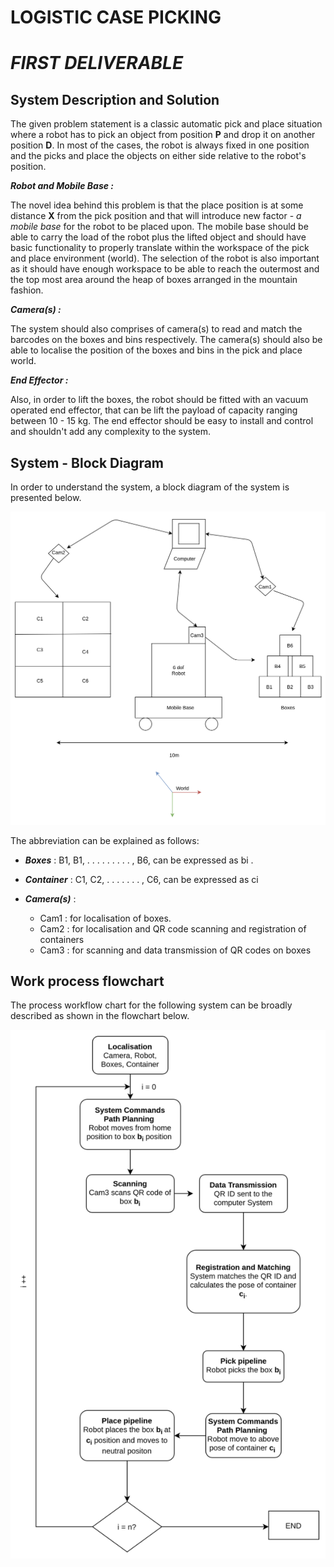 # **LOGISTIC CASE PICKING**

# _FIRST DELIVERABLE_

## System Description and Solution

The given problem statement is a classic automatic pick and place situation where a robot has to pick an object from
position **P** and drop it on another position **D**. In most of the cases, the robot is always fixed in one position
and the picks and place the objects on either side relative to the robot's position.

**_Robot and Mobile Base :_**

The novel idea behind this problem is that the place position is at some distance **X** from the pick position and that
will introduce new factor - _a mobile base_ for the robot to be placed upon. The mobile base should be able to carry the
load of the robot plus the lifted object and should have basic functionality to properly translate within the workspace
of the pick and place environment (world). The selection of the robot is also important as it should have enough
workspace to be able to reach the outermost and the top most area around the heap of boxes arranged in the mountain
fashion.

**_Camera(s) :_**

The system should also comprises of camera(s) to read and match the barcodes on the boxes and bins respectively. The
camera(s) should also be able to localise the position of the boxes and bins in the pick and place world.

**_End Effector :_**

Also, in order to lift the boxes, the robot should be fitted with an vacuum operated end effector, that can be lift the
payload of capacity ranging between 10 - 15 kg. The end effector should be easy to install and control and shouldn't add
any complexity to the system.

## System - Block Diagram

In order to understand the system, a block diagram of the system is presented below.

![img.png](block_diagram.png)

The abbreviation can be explained as follows:
 
* **_Boxes_** : B1, B1, . . . . . . . . . , B6, can be expressed as bi .

* **_Container_** : C1, C2, . . . . . . . , C6, can be expressed as ci

* **_Camera(s)_** : 
    * Cam1 : for localisation of boxes.
    * Cam2 : for localisation and QR code scanning and registration of containers
    * Cam3 : for scanning and data transmission of QR codes on boxes

## Work process flowchart

The process workflow chart for the following system can be broadly described as shown in the 
flowchart below.

![Process Flowchart](process_flowchart.png)

